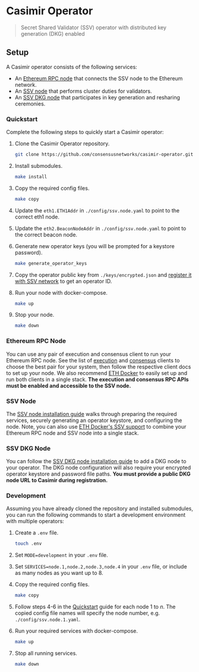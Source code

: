# Casimir Operator

> Secret Shared Validator (SSV) operator with distributed key generation (DKG) enabled

## Setup

A Casimir operator consists of the following services:

- An [Ethereum RPC node](#ethereum-rpc-node) that connects the SSV node to the Ethereum network.
- An [SSV node](#ssv-node) that performs cluster duties for validators.
- An [SSV DKG node](#ssv-dkg-node) that participates in key generation and resharing ceremonies.

### Quickstart

Complete the following steps to quickly start a Casimir operator:

1. Clone the Casimir Operator repository.
   
    ```bash
    git clone https://github.com/consensusnetworks/casimir-operator.git && cd casimir-operator
    ```

2. Install submodules.
   
    ```bash
    make install
    ```

3. Copy the required config files.
   
    ```bash
    make copy
    ```

4. Update the `eth1.ETH1Addr` in `./config/ssv.node.yaml` to point to the correct eth1 node.

5. Update the `eth2.BeaconNodeAddr` in `./config/ssv.node.yaml` to point to the correct beacon node.
   
6. Generate new operator keys (you will be prompted for a keystore password).
   
    ```bash
    make generate_operator_keys
    ```

7. Copy the operator public key from `./keys/encrypted.json` and [register it with SSV network](https://docs.ssv.network/run-a-node/operator-node/registration) to get an operator ID.
   
8. Run your node with docker-compose.
   
    ```bash
    make up
    ```

9.  Stop your node.
    
    ```bash
    make down
    ```

### Ethereum RPC Node

You can use any pair of execution and consensus client to run your Ethereum RPC node. See the list of [execution](https://ethereum.org/en/developers/docs/nodes-and-clients/#execution-clients) and [consensus](https://ethereum.org/en/developers/docs/nodes-and-clients/#consensus-clients) clients to choose the best pair for your system, then follow the respective client docs to set up your node. We also recommend [ETH Docker](https://github.com/eth-educators/eth-docker) to easily set up and run both clients in a single stack. **The execution and consensus RPC APIs must be enabled and accessible to the SSV node.**

### SSV Node

The [SSV node installation guide](https://docs.ssv.network/operator-user-guides/operator-node/installation) walks through preparing the required services, securely generating an operator keystore, and configuring the node. Note, you can also use [ETH Docker's SSV support](https://eth-docker.net/Support/SSV) to combine your Ethereum RPC node and SSV node into a single stack.

### SSV DKG Node

You can follow the [SSV DKG node installation guide](https://github.com/bloxapp/ssv-dkg#operator-quick-start) to add a DKG node to your operator. The DKG node configuration will also require your encrypted operator keystore and password file paths. **You must provide a public DKG node URL to Casimir during registration.**

### Development

Assuming you have already cloned the repository and installed submodules, you can run the following commands to start a development environment with multiple operators:

1. Create a `.env` file.
   
    ```bash
    touch .env
    ```

2. Set `MODE=development` in your `.env` file.
   
3. Set `SERVICES=node.1,node.2,node.3,node.4` in your `.env` file, or include as many nodes as you want up to 8.
   
4. Copy the required config files.
   
    ```bash
    make copy
    ```

5. Follow steps 4-6 in the [Quickstart](#quickstart) guide for each node 1 to _n_. The copied config file names will specify the node number, e.g. `./config/ssv.node.1.yaml`.
   
6. Run your required services with docker-compose.
   
    ```bash
    make up
    ```

7. Stop all running services.
   
    ```bash
    make down
    ```